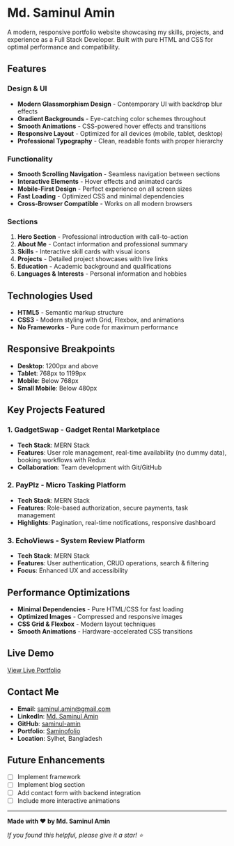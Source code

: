 # Md. Saminul Amin

A modern, responsive portfolio website showcasing my skills, projects, and experience as a Full Stack Developer. Built with pure HTML and CSS for optimal performance and compatibility.

## Features

### Design & UI
- **Modern Glassmorphism Design** - Contemporary UI with backdrop blur effects
- **Gradient Backgrounds** - Eye-catching color schemes throughout
- **Smooth Animations** - CSS-powered hover effects and transitions
- **Responsive Layout** - Optimized for all devices (mobile, tablet, desktop)
- **Professional Typography** - Clean, readable fonts with proper hierarchy

### Functionality
- **Smooth Scrolling Navigation** - Seamless navigation between sections
- **Interactive Elements** - Hover effects and animated cards
- **Mobile-First Design** - Perfect experience on all screen sizes
- **Fast Loading** - Optimized CSS and minimal dependencies
- **Cross-Browser Compatible** - Works on all modern browsers

### Sections
1. **Hero Section** - Professional introduction with call-to-action
2. **About Me** - Contact information and professional summary
3. **Skills** - Interactive skill cards with visual icons
4. **Projects** - Detailed project showcases with live links
5. **Education** - Academic background and qualifications
6. **Languages & Interests** - Personal information and hobbies

## Technologies Used

- **HTML5** - Semantic markup structure
- **CSS3** - Modern styling with Grid, Flexbox, and animations
- **No Frameworks** - Pure code for maximum performance

## Responsive Breakpoints

- **Desktop**: 1200px and above
- **Tablet**: 768px to 1199px
- **Mobile**: Below 768px
- **Small Mobile**: Below 480px

## Key Projects Featured

### 1. GadgetSwap - Gadget Rental Marketplace
- **Tech Stack**: MERN Stack
- **Features**: User role management, real-time availability (no dummy data), booking workflows with Redux
- **Collaboration**: Team development with Git/GitHub

### 2. PayPlz - Micro Tasking Platform
- **Tech Stack**: MERN Stack
- **Features**: Role-based authorization, secure payments, task management
- **Highlights**: Pagination, real-time notifications, responsive dashboard

### 3. EchoViews - System Review Platform
- **Tech Stack**: MERN Stack
- **Features**: User authentication, CRUD operations, search & filtering
- **Focus**: Enhanced UX and accessibility

## Performance Optimizations

- **Minimal Dependencies** - Pure HTML/CSS for fast loading
- **Optimized Images** - Compressed and responsive images
- **CSS Grid & Flexbox** - Modern layout techniques
- **Smooth Animations** - Hardware-accelerated CSS transitions

## Live Demo

[View Live Portfolio](https://saminul-amin.github.io/portfolio-html/)

## Contact Me

- **Email**: [saminul.amin@gmail.com](mailto:saminul.amin@gmail.com)
- **LinkedIn**: [Md. Saminul Amin](https://www.linkedin.com/in/md-saminul-amin-91605730a/)
- **GitHub**: [saminul-amin](https://github.com/saminul-amin)
- **Portfolio**: [Saminofolio](https://saminofolio.surge.sh)
- **Location**: Sylhet, Bangladesh

## Future Enhancements

- [ ] Implement framework
- [ ] Implement blog section
- [ ] Add contact form with backend integration
- [ ] Include more interactive animations

---

**Made with ❤️ by Md. Saminul Amin**

*If you found this helpful, please give it a star! ⭐*